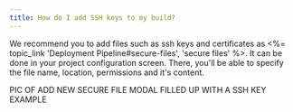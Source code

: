 ```yaml
---
title: How do I add SSH keys to my build?
---
```


We recommend you to add files such as ssh keys and certificates as <%= topic_link 'Deployment Pipeline#secure-files', 'secure files' %>. It can be done in your project configuration screen. There, you'll be able to specify the file name, location, permissions and it's content.



PIC OF ADD NEW SECURE FILE MODAL FILLED UP WITH A SSH KEY EXAMPLE

